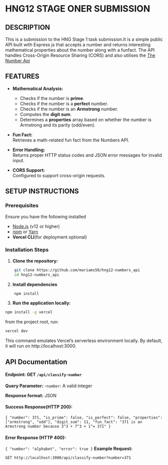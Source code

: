 # HNG12 STAGE ONER SUBMISSION

## DESCRIPTION

This is a submission to the HNG Stage 1 task submission.It is a simple public API built with Express js that accepts a number and returns interesting mathematical properties about the number along with a funfact. The API handles Cross-Origin Resource Sharing (CORS) and also utilises the [The Number Api](http://numbersapi.com/#33)


## FEATURES

- **Mathematical Analysis:**  
  - Checks if the number is **prime**.
  - Checks if the number is a **perfect** number.
  - Checks if the number is an **Armstrong** number.
  - Computes the **digit sum**.
  - Determines a **properties** array based on whether the number is Armstrong and its parity (odd/even).

- **Fun Fact:**  
  Retrieves a math-related fun fact from the Numbers API.

- **Error Handling:**  
  Returns proper HTTP status codes and JSON error messages for invalid input.

- **CORS Support:**  
  Configured to support cross-origin requests.


## SETUP INSTRUCTIONS
### Prerequisites

Ensure you have the following installed
- [Node.js](https://nodejs.org/) (v12 or higher)
- [npm](https://www.npmjs.com/get-npm) or [Yarn](https://yarnpkg.com/)
- **Vercel CLI**(for deployment optional)

### Installation Steps
1. **Clone the repository:**
```bash
    git clone https://github.com/mariams58/hng12-numbers_api
    cd hng12-numbers_api
```
2. **Install dependencies**
```bash
    npm install
```
3. **Run the application locally:**
```bash
npm install -g vercel
```
from the project root, run:
```bash
vercel dev
```
This command emulates Vercel’s serverless environment locally. By default, it will run on http://localhost:3000.

## API Documentation
#### Endpoint: GET ``` /api/classify-number ```
**Query Parameter:**
-```number```: A valid integer

**Response format:** JSON

#### Success Response(HTTP 200):
`
{
  "number": 371,
    "is_prime": false,
    "is_perfect": false,
    "properties": ["armstrong", "odd"],
    "digit_sum": 11,
    "fun_fact": "371 is an Armstrong number because 3^3 + 7^3 + 1^= 371"
}
`

#### Error Response (HTTP 400):
`
{
    "number": "alphabet",
    "error": true
}
`
**Example Request:**
```
GET http://localhost:3000/api/classify-number?number=371
```